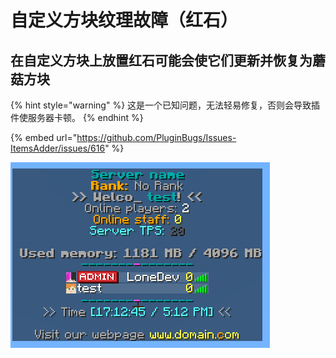 # 自定义方块纹理故障（红石）

## 在自定义方块上放置红石可能会使它们更新并恢复为蘑菇方块

{% hint style="warning" %}
这是一个已知问题，无法轻易修复，否则会导致插件使服务器卡顿。
{% endhint %}

{% embed url="https://github.com/PluginBugs/Issues-ItemsAdder/issues/616" %}

![](../../.gitbook/assets/immagine%20%2839%29.png)

